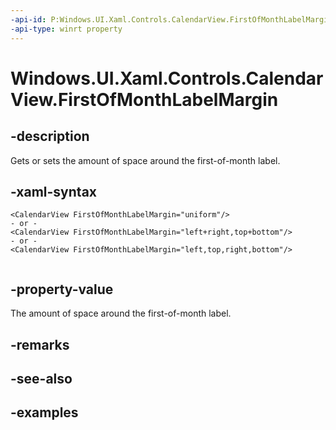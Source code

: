 ```yaml
---
-api-id: P:Windows.UI.Xaml.Controls.CalendarView.FirstOfMonthLabelMargin
-api-type: winrt property
---
```


# Windows.UI.Xaml.Controls.CalendarView.FirstOfMonthLabelMargin

<!--
public Windows.UI.Xaml.Thickness FirstOfMonthLabelMargin { get; set; }
-->


## -description

Gets or sets the amount of space around the first-of-month label.

## -xaml-syntax

```xaml
<CalendarView FirstOfMonthLabelMargin="uniform"/>
- or -
<CalendarView FirstOfMonthLabelMargin="left+right,top+bottom"/>
- or -
<CalendarView FirstOfMonthLabelMargin="left,top,right,bottom"/>
 
```

## -property-value

The amount of space around the first-of-month label.

## -remarks

## -see-also

## -examples


